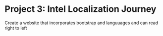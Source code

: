 # Project 3: Intel Localization Journey

Create a website that incorporates bootstrap and languuages and can read right to left
